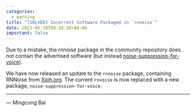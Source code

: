 ```yaml
---
categories:
  - warning
title: "[SOLVED] Incorrect Software Packaged in `rnnoise`"
date: 2021-06-30T08:28:30+08:00
important: false
---
```


Due to a mistake, the rnnoise package in the community repository does not
contain the advertised software (but instead
[noise-suppression-for-voice](https://github.com/werman/noise-suppression-for-voice/)).

We have now released an update to the `rnnoise` package, containing RNNoise
from [Xiph.org](https://gitlab.xiph.org/xiph/rnnoise). The current `rnnoise`
is now replaced with a new package, `noise-suppression-for-voice`.

----

— Mingcong Bai
